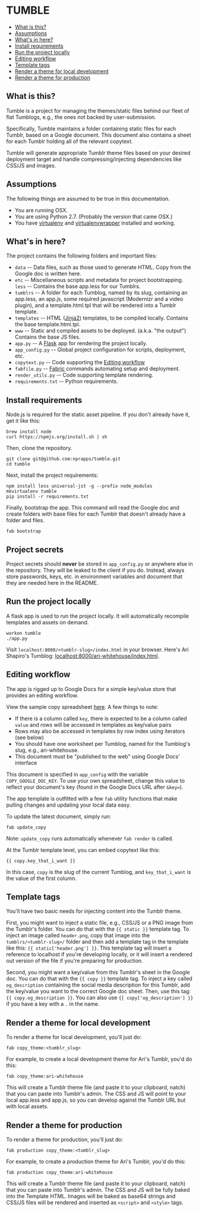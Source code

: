 TUMBLE
========================

* [What is this?](#what-is-this)
* [Assumptions](#assumptions)
* [What's in here?](#whats-in-here)
* [Install requirements](#install-requirements)
* [Run the project locally](#run-the-project-locally)
* [Editing workflow](#editing-workflow)
* [Template tags](#template-tags)
* [Render a theme for local development](#render-theme-local-development)
* [Render a theme for production](#render-theme-production)

What is this?
-------------

Tumble is a project for managing the themes/static files behind our fleet of flat Tumblogs, e.g., the ones not backed by user-submission.

Specifically, Tumble maintains a folder containing static files for each Tumblr, based on a Google document. This document also contains a sheet for each Tumblr holding all of the relevant copytext.

Tumble will generate appropriate Tumblr theme files based on your desired deployment target and handle compressing/injecting dependencies like CSS/JS and images.

Assumptions
-----------

The following things are assumed to be true in this documentation.

* You are running OSX.
* You are using Python 2.7. (Probably the version that came OSX.)
* You have [virtualenv](https://pypi.python.org/pypi/virtualenv) and [virtualenvwrapper](https://pypi.python.org/pypi/virtualenvwrapper) installed and working.

What's in here?
---------------

The project contains the following folders and important files:

* ``data`` -- Data files, such as those used to generate HTML. Copy from the Google doc is written here.
* ``etc`` -- Miscellaneous scripts and metadata for project bootstrapping.
``less`` -- Contains the base app.less for our Tumblrs.
* ``tumblrs`` -- A folder for each Tumblog, named by its slug, containing an app.less, an app.js, some required javascript (Modernizr and a video plugin), and a template.html.tpl that will be rendered into a Tumblr template.
* ``templates`` -- HTML ([Jinja2](http://jinja.pocoo.org/docs/)) templates, to be compiled locally. Contains the base template.html.tpl.
* ``www`` -- Static and compiled assets to be deployed. (a.k.a. "the output") Contains the base JS files.
* ``app.py`` -- A [Flask](http://flask.pocoo.org/) app for rendering the project locally.
* ``app_config.py`` -- Global project configuration for scripts, deployment, etc.
* ``copytext.py`` -- Code supporting the [Editing workflow](#editing-workflow)
* ``fabfile.py`` -- [Fabric](http://docs.fabfile.org/en/latest/) commands automating setup and deployment.
* ``render_utils.py`` -- Code supporting template rendering.
* ``requirements.txt`` -- Python requirements.

Install requirements
--------------------

Node.js is required for the static asset pipeline. If you don't already have it, get it like this:

```
brew install node
curl https://npmjs.org/install.sh | sh
```

Then, clone the repository.
```
git clone git@github.com:nprapps/tumble.git
cd tumble
```

Next, install the project requirements:
```
npm install less universal-jst -g --prefix node_modules
mkvirtualenv tumble
pip install -r requirements.txt
```

Finally, bootstrap the app. This command will read the Google doc and create folders with base files for each Tumblr that doesn't already have a folder and files.
```
fab bootstrap
```

Project secrets
---------------

Project secrets should **never** be stored in ``app_config.py`` or anywhere else in the repository. They will be leaked to the client if you do. Instead, always store passwords, keys, etc. in environment variables and document that they are needed here in the README.

Run the project locally
-----------------------

A flask app is used to run the project locally. It will automatically recompile templates and assets on demand.

```
workon tumble
./app.py
```

Visit ``localhost:8000/<tumblr-slug>/index.html`` in your browser. Here's Ari Shapiro's Tumblog: [localhost:8000/ari-whitehouse/index.html](http://localhost:8000/ari-whitehouse/index.html).

Editing workflow
-------------------

The app is rigged up to Google Docs for a simple key/value store that provides an editing workflow.

View the sample copy spreadsheet [here](https://docs.google.com/spreadsheet/pub?key=0AlXMOHKxzQVRdHZuX1UycXplRlBfLVB0UVNldHJYZmc#gid=0). A few things to note:

* If there is a column called ``key``, there is expected to be a column called ``value`` and rows will be accessed in templates as key/value pairs
* Rows may also be accessed in templates by row index using iterators (see below)
* You should have one worksheet per Tumblog, named for the Tumblog's slug, e.g., ari-whitehouse.
* This document must be "published to the web" using Google Docs' interface

This document is specified in ``app_config`` with the variable ``COPY_GOOGLE_DOC_KEY``. To use your own spreadsheet, change this value to reflect your document's key (found in the Google Docs URL after ``&key=``).

The app template is outfitted with a few ``fab`` utility functions that make pulling changes and updating your local data easy.

To update the latest document, simply run:

```
fab update_copy
```

Note: ``update_copy`` runs automatically whenever ``fab render`` is called.

At the Tumblr template level, you can embed copytext like this:

```
{{ copy.key_that_i_want }}
```

In this case, ``copy`` is the slug of the current Tumblog, and ``key_that_i_want`` is the value of the first column.

Template tags
--------------
You'll have two basic needs for injecting content into the Tumblr theme.

First, you might want to inject a static file, e.g., CSS/JS or a PNG image from the Tumblr's folder. You can do that with the ``{{ static }}`` template tag. To inject an image called ``header.png``, copy that image into the ``tumblrs/<tumblr-slug>/`` folder and then add a template tag in the template like this: ``{{ static['header.png'] }}``. This template tag will insert a reference to localhost if you're developing locally, or it will insert a rendered out version of the file if you're preparing for production.

Second, you might want a key/value from this Tumblr's sheet in the Google doc. You can do that with the ``{{ copy }}`` template tag. To inject a key called ``og_description`` containing the social media description for this Tumblr, add the key/value you want to the correct Google doc sheet. Then, use this tag: ``{{ copy.og_description }}``. You can also use ``{{ copy['og_description'] }}`` if you have a key with a ``.`` in the name.

Render a theme for local development
-------------------------------------
To render a theme for local development, you'll just do:

```
fab copy_theme:<tumblr_slug>
```

For example, to create a local development theme for Ari's Tumblr, you'd do this:

```
fab copy_theme:ari-whitehouse
```

This will create a Tumblr theme file (and paste it to your clipboard, natch) that you can paste into Tumblr's admin. The CSS and JS will point to your local app.less and app.js, so you can develop against the Tumblr URL but with local assets.

Render a theme for production
------------------------------
To render a theme for production, you'll just do:

```
fab production copy_theme:<tumblr_slug>
```

For example, to create a production theme for Ari's Tumblr, you'd do this:

```
fab production copy_theme:ari-whitehouse
```

This will create a Tumblr theme file (and paste it to your clipboard, natch) that you can paste into Tumblr's admin. The CSS and JS will be fully baked into the Template HTML. Images will be baked as base64 strings and CSS/JS files will be rendered and inserted as ``<script>`` and ``<style>`` tags.